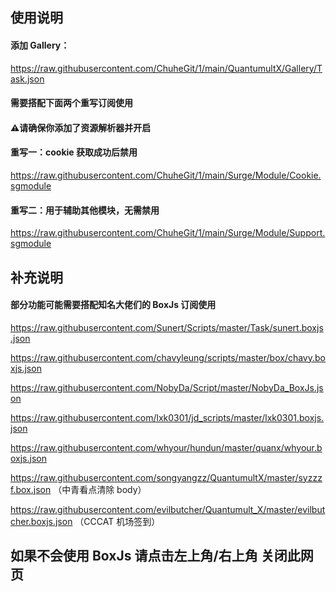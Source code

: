 
## 使用说明
#### 添加 Gallery：

https://raw.githubusercontent.com/ChuheGit/1/main/QuantumultX/Gallery/Task.json


#### 需要搭配下面两个重写订阅使用

#### ⚠️请确保你添加了资源解析器并开启

#### 重写一：cookie 获取成功后禁用

https://raw.githubusercontent.com/ChuheGit/1/main/Surge/Module/Cookie.sgmodule

#### 重写二：用于辅助其他模块，无需禁用

https://raw.githubusercontent.com/ChuheGit/1/main/Surge/Module/Support.sgmodule


## 补充说明
#### 部分功能可能需要搭配知名大佬们的 BoxJs 订阅使用

https://raw.githubusercontent.com/Sunert/Scripts/master/Task/sunert.boxjs.json

https://raw.githubusercontent.com/chavyleung/scripts/master/box/chavy.boxjs.json

https://raw.githubusercontent.com/NobyDa/Script/master/NobyDa_BoxJs.json

https://raw.githubusercontent.com/lxk0301/jd_scripts/master/lxk0301.boxjs.json

https://raw.githubusercontent.com/whyour/hundun/master/quanx/whyour.boxjs.json

https://raw.githubusercontent.com/songyangzz/QuantumultX/master/syzzzf.box.json （中青看点清除 body）

https://raw.githubusercontent.com/evilbutcher/Quantumult_X/master/evilbutcher.boxjs.json （CCCAT 机场签到）


## 如果不会使用 BoxJs 请点击左上角/右上角 关闭此网页